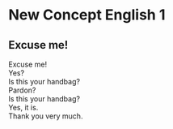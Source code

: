 # New Concept English 1

## Excuse me!

Excuse me!  
Yes?  
Is this your handbag?  
Pardon?  
Is this your handbag?  
Yes, it is.  
Thank you very much.